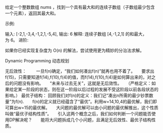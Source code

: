 给定一个整数数组 nums ，找到一个具有最大和的连续子数组（子数组最少包含一个元素），返回其最大和。

示例:

输入: [-2,1,-3,4,-1,2,1,-5,4],
输出: 6
解释: 连续子数组 [4,-1,2,1] 的和最大，为 6。
进阶:

如果你已经实现复杂度为 O(n) 的解法，尝试使用更为精妙的分治法求解。



Dynamic Programming
动态规划

无后效性：　　
    一旦f(n)确定，“我们如何凑出f(n)”就再也用不着了。　　要求出f(15)，只需要知道f(14),f(10),f(4)的值，而f(14),f(10),f(4)是如何算出来的，对之后的问题没有影响。　　“未来与过去无关”，这就是无后效性。　　（严格定义：如果给定某一阶段的状态，则在这一阶段以后过程的发展不受这阶段以前各段状态的影响。）
最优子结构：
    回顾我们对f(n)的定义：我们记“凑出n所需的最少钞票数量”为f(n).　　f(n)的定义就已经蕴含了“最优”。利用w=14,10,4的最优解，我们即可算出w=15的最优解。　　大问题的最优解可以由小问题的最优解推出，这个性质叫做“最优子结构性质”。　　引入这两个概念之后，我们如何判断一个问题能否使用DP解决呢？　　能将大问题拆成几个小问题，且满足无后效性、最优子结构性质。